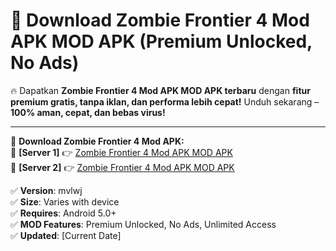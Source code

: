 # 🚀 Download Zombie Frontier 4 Mod APK MOD APK (Premium Unlocked, No Ads)  

🔥 Dapatkan **Zombie Frontier 4 Mod APK MOD APK terbaru** dengan **fitur premium gratis, tanpa iklan, dan performa lebih cepat!** Unduh sekarang – **100% aman, cepat, dan bebas virus!**  

---


🔽 **Download Zombie Frontier 4 Mod APK:**  
🔹 **[Server 1]** 👉 [Zombie Frontier 4 Mod APK MOD APK](https://apkcomod.com?title=Zombie_Frontier_4_Mod_APK)  
🔹 **[Server 2]** 👉 [Zombie Frontier 4 Mod APK MOD APK](https://apkcomod.com?title=Zombie_Frontier_4_Mod_APK)  


✅ **Version**: mvlwj  
✅ **Size**: Varies with device  
✅ **Requires**: Android 5.0+  
✅ **MOD Features**: Premium Unlocked, No Ads, Unlimited Access  
✅ **Updated**: [Current Date]  